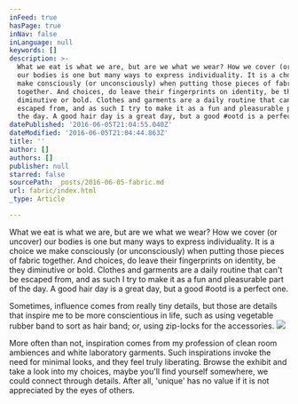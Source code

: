 ```yaml
---
inFeed: true
hasPage: true
inNav: false
inLanguage: null
keywords: []
description: >-
  What we eat is what we are, but are we what we wear? How we cover (or uncover)
  our bodies is one but many ways to express individuality. It is a choice we
  make consciously (or unconsciously) when putting those pieces of fabric
  together. And choices, do leave their fingerprints on identity, be they
  diminutive or bold. Clothes and garments are a daily routine that can't be
  escaped from, and as such I try to make it as a fun and pleasurable part of
  the day. A good hair day is a great day, but a good #ootd is a perfect one. 
datePublished: '2016-06-05T21:04:55.040Z'
dateModified: '2016-06-05T21:04:44.863Z'
title: ''
author: []
authors: []
publisher: null
starred: false
sourcePath: _posts/2016-06-05-fabric.md
url: fabric/index.html
_type: Article

---
```

What we eat is what we are, but are we what we wear? How we cover (or uncover) our bodies is one but many ways to express individuality. It is a choice we make consciously (or unconsciously) when putting those pieces of fabric together. And choices, do leave their fingerprints on identity, be they diminutive or bold. Clothes and garments are a daily routine that can't be escaped from, and as such I try to make it as a fun and pleasurable part of the day. A good hair day is a great day, but a good \#ootd is a perfect one. 

Sometimes, influence comes from really tiny details, but those are details that inspire me to be more conscientious in life, such as using vegetable rubber band to sort as hair band; or, using zip-locks for the accessories. ![](https://the-grid-user-content.s3-us-west-2.amazonaws.com/7ff079f4-122e-466e-a41d-44d91e137a00.jpg)

More often than not, inspiration comes from my profession of clean room ambiences and white laboratory garments. Such inspirations invoke the need for minimal looks, and they feel truly liberating. Browse the exhibit and take a look into my choices, maybe you'll find yourself somewhere, we could connect through details. After all, 'unique' has no value if it is not appreciated by the eyes of others.